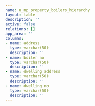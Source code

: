 ```yaml
---
name: u_np_property_boilers_hierarchy
layout: table
description: ''
active: false
relations: []
app_area: ''
columns:
- name: address
  type: varchar(50)
  description: ''
- name: boiler no
  type: varchar(50)
  description: ''
- name: dwelling address
  type: varchar(50)
  description: ''
- name: dwelling no
  type: varchar(50)
  description: ''
---
```


